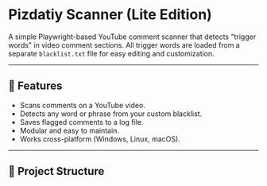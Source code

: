 # Pizdatiy Scanner (Lite Edition)

A simple Playwright-based YouTube comment scanner that detects "trigger words" in video comment sections. All trigger words are loaded from a separate `blacklist.txt` file for easy editing and customization.

---

## 🚀 Features

- Scans comments on a YouTube video.
- Detects any word or phrase from your custom blacklist.
- Saves flagged comments to a log file.
- Modular and easy to maintain.
- Works cross-platform (Windows, Linux, macOS).

---

## 🧱 Project Structure

